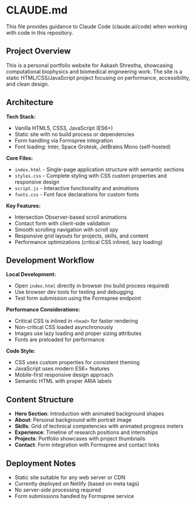 # CLAUDE.md

This file provides guidance to Claude Code (claude.ai/code) when working with code in this repository.

## Project Overview

This is a personal portfolio website for Aakash Shrestha, showcasing computational biophysics and biomedical engineering work. The site is a static HTML/CSS/JavaScript project focusing on performance, accessibility, and clean design.

## Architecture

**Tech Stack:**
- Vanilla HTML5, CSS3, JavaScript (ES6+)
- Static site with no build process or dependencies
- Form handling via Formspree integration
- Font loading: Inter, Space Grotesk, JetBrains Mono (self-hosted)

**Core Files:**
- `index.html` - Single-page application structure with semantic sections
- `styles.css` - Complete styling with CSS custom properties and responsive design
- `script.js` - Interactive functionality and animations
- `fonts.css` - Font face declarations for custom fonts

**Key Features:**
- Intersection Observer-based scroll animations
- Contact form with client-side validation
- Smooth scrolling navigation with scroll spy
- Responsive grid layouts for projects, skills, and content
- Performance optimizations (critical CSS inlined, lazy loading)

## Development Workflow

**Local Development:**
- Open `index.html` directly in browser (no build process required)
- Use browser dev tools for testing and debugging
- Test form submission using the Formspree endpoint

**Performance Considerations:**
- Critical CSS is inlined in `<head>` for faster rendering
- Non-critical CSS loaded asynchronously
- Images use lazy loading and proper sizing attributes
- Fonts are preloaded for performance

**Code Style:**
- CSS uses custom properties for consistent theming
- JavaScript uses modern ES6+ features
- Mobile-first responsive design approach
- Semantic HTML with proper ARIA labels

## Content Structure

- **Hero Section**: Introduction with animated background shapes
- **About**: Personal background with portrait image
- **Skills**: Grid of technical competencies with animated progress meters
- **Experience**: Timeline of research positions and internships
- **Projects**: Portfolio showcases with project thumbnails
- **Contact**: Form integration with Formspree and contact links

## Deployment Notes

- Static site suitable for any web server or CDN
- Currently deployed on Netlify (based on meta tags)
- No server-side processing required
- Form submissions handled by Formspree service